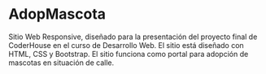 # AdopMascota
Sitio Web Responsive, diseñado para la presentación del proyecto final de CoderHouse en el curso de Desarrollo Web. El sitio está diseñado con HTML, CSS y Bootstrap. El sitio funciona como portal para adopción de mascotas en situación de calle.
